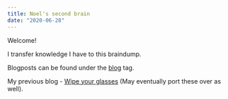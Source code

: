 ```yaml
---
title: Noel's second brain
date: "2020-06-28"
---
```


Welcome! 

I transfer knowledge I have to this braindump.

Blogposts can be found under the [blog](https://kwannoel.xyz/search.html?tag=blog) tag.

My previous blog - [Wipe your glasses](https://kwannoel.github.io/thoughts/) (May eventually port these over as well).

